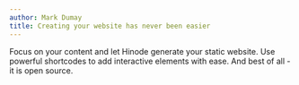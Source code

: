 ```yaml
---
author: Mark Dumay
title: Creating your website has never been easier
---
```


Focus on your content and let Hinode generate your static website. Use powerful shortcodes to add interactive elements with ease. And best of all - it is open source.
